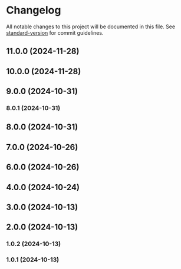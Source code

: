 # Changelog

All notable changes to this project will be documented in this file. See [standard-version](https://github.com/conventional-changelog/standard-version) for commit guidelines.

## 11.0.0 (2024-11-28)

## 10.0.0 (2024-11-28)

## 9.0.0 (2024-10-31)

### 8.0.1 (2024-10-31)

## 8.0.0 (2024-10-31)

## 7.0.0 (2024-10-26)

## 6.0.0 (2024-10-26)

## 4.0.0 (2024-10-24)

## 3.0.0 (2024-10-13)

## 2.0.0 (2024-10-13)

### 1.0.2 (2024-10-13)

### 1.0.1 (2024-10-13)